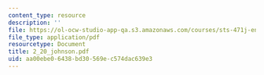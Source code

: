 ```yaml
---
content_type: resource
description: ''
file: https://ol-ocw-studio-app-qa.s3.amazonaws.com/courses/sts-471j-engineering-apollo-the-moon-project-as-a-complex-system-spring-2007/aa00ebe06438bd30569ec574dac639e3_2_20_johnson.pdf
file_type: application/pdf
resourcetype: Document
title: 2_20_johnson.pdf
uid: aa00ebe0-6438-bd30-569e-c574dac639e3
---
```

